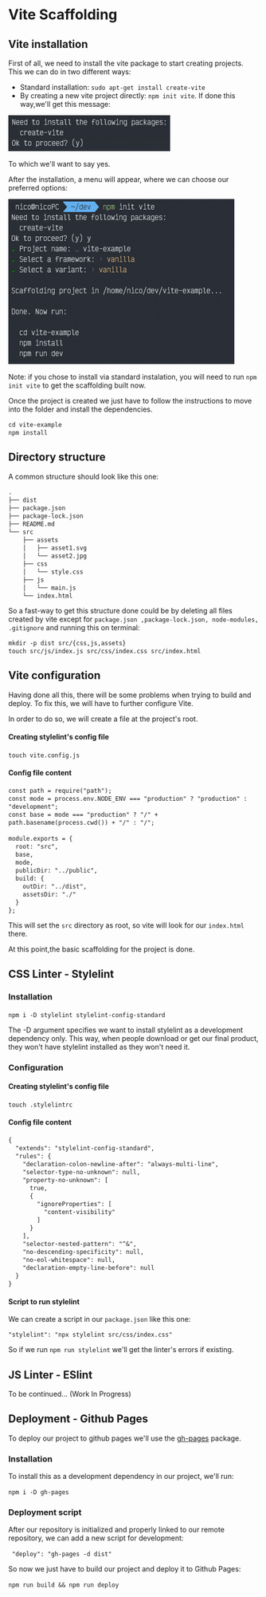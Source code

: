 # Vite Scaffolding

## Vite installation
First of all, we need to install the vite package to start creating projects. This we can do in two different ways: 
  - Standard installation: ```sudo apt-get install create-vite```
  - By creating a new vite project directly: ```npm init vite```.
If done this way,we'll get this message: 

![vite-installation](./assets/vite-installation.jpg)

To which we'll want to say yes.

After the installation, a menu will appear, where we can choose our preferred options: 

![vite-installer-options](./assets/vite-installer-options.jpg)

Note: if you chose to install via standard instalation, you will need to run ```npm init vite``` to get the scaffolding built now.

Once the project is created we just have to follow the instructions to move into the folder and install the dependencies.

```
cd vite-example
npm install
```

## Directory structure

A common structure should look like this one: 
```
.
├── dist
├── package.json
├── package-lock.json
├── README.md
└── src
    ├── assets
    │   ├── asset1.svg
    │   └── asset2.jpg
    ├── css
    │   └── style.css
    ├── js
    │   └── main.js
    └── index.html

```

So a fast-way to get this structure done could be by deleting all files created by vite except for ```package.json ,package-lock.json, node-modules, .gitignore``` and running this on terminal: 
```
mkdir -p dist src/{css,js,assets}
touch src/js/index.js src/css/index.css src/index.html
```

## Vite configuration

Having done all this, there will be some problems when trying to build and deploy. To fix this, we will have to further configure Vite.

In order to do so, we will create a file at the project's root. 

#### Creating stylelint's config file

```touch vite.config.js```

#### Config file content

```
const path = require("path");
const mode = process.env.NODE_ENV === "production" ? "production" : "development";
const base = mode === "production" ? "/" + path.basename(process.cwd()) + "/" : "/";

module.exports = {
  root: "src",
  base,
  mode,
  publicDir: "../public",
  build: {
    outDir: "../dist",
    assetsDir: "./"
  }
};
```

This will set the ```src``` directory as root, so vite will look for our ```index.html``` there.

At this point,the basic scaffolding for the project is done.

## CSS Linter - Stylelint

### Installation

```npm i -D stylelint stylelint-config-standard```

The -D argument specifies we want to install stylelint as a development dependency only. This way, when people download or get our final product, they won't have stylelint installed as they won't need it.

### Configuration
#### Creating stylelint's config file
```touch .stylelintrc```

#### Config file content

```
{
  "extends": "stylelint-config-standard",
  "rules": {
    "declaration-colon-newline-after": "always-multi-line",
    "selector-type-no-unknown": null,
    "property-no-unknown": [
      true,
      {
        "ignoreProperties": [
          "content-visibility"
        ]
      }
    ],
    "selector-nested-pattern": "^&",
    "no-descending-specificity": null,
    "no-eol-whitespace": null,
    "declaration-empty-line-before": null
  }
} 
```

#### Script to run stylelint

We can create a script in our ```package.json``` like this one: 
```
"stylelint": "npx stylelint src/css/index.css"
```

So if we run ```npm run stylelint``` we'll get the linter's errors if existing.

## JS Linter - ESlint

To be continued... (Work In Progress)

## Deployment - Github Pages

To deploy our project to github pages we'll use the [gh-pages](https://www.npmjs.com/package/gh-pages) package.

### Installation
To install this as a development dependency in our project, we'll run: 

```npm i -D gh-pages``` 

### Deployment script
After our repository is initialized and properly linked to our remote repository, we can add a new script for development:

``` "deploy": "gh-pages -d dist"```

So now we just have to build our project and deploy it to Github Pages: 

```npm run build && npm run deploy```
